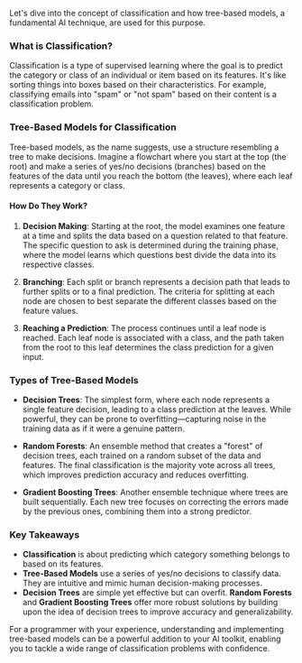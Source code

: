 Let's dive into the concept of classification and how tree-based models, a fundamental AI technique, are used for this purpose.

### What is Classification?

Classification is a type of supervised learning where the goal is to predict the category or class of an individual or item based on its features. It's like sorting things into boxes based on their characteristics. For example, classifying emails into "spam" or "not spam" based on their content is a classification problem.

### Tree-Based Models for Classification

Tree-based models, as the name suggests, use a structure resembling a tree to make decisions. Imagine a flowchart where you start at the top (the root) and make a series of yes/no decisions (branches) based on the features of the data until you reach the bottom (the leaves), where each leaf represents a category or class.

#### How Do They Work?

1. **Decision Making**: Starting at the root, the model examines one feature at a time and splits the data based on a question related to that feature. The specific question to ask is determined during the training phase, where the model learns which questions best divide the data into its respective classes.

2. **Branching**: Each split or branch represents a decision path that leads to further splits or to a final prediction. The criteria for splitting at each node are chosen to best separate the different classes based on the feature values.

3. **Reaching a Prediction**: The process continues until a leaf node is reached. Each leaf node is associated with a class, and the path taken from the root to this leaf determines the class prediction for a given input.

### Types of Tree-Based Models

- **Decision Trees**: The simplest form, where each node represents a single feature decision, leading to a class prediction at the leaves. While powerful, they can be prone to overfitting—capturing noise in the training data as if it were a genuine pattern.

- **Random Forests**: An ensemble method that creates a "forest" of decision trees, each trained on a random subset of the data and features. The final classification is  the majority vote across all trees, which improves prediction accuracy and reduces overfitting.

- **Gradient Boosting Trees**: Another ensemble technique where trees are built sequentially. Each new tree focuses on correcting the errors made by the previous ones, combining them into a strong predictor.

### Key Takeaways

- **Classification** is about predicting which category something belongs to based on its features.
- **Tree-Based Models** use a series of yes/no decisions to classify data. They are intuitive and mimic human decision-making processes.
- **Decision Trees** are simple yet effective but can overfit. **Random Forests** and **Gradient Boosting Trees** offer more robust solutions by building upon the idea of decision trees to improve accuracy and generalizability.

For a programmer with your experience, understanding and implementing tree-based models can be a powerful addition to your AI toolkit, enabling you to tackle a wide range of classification problems with confidence.
